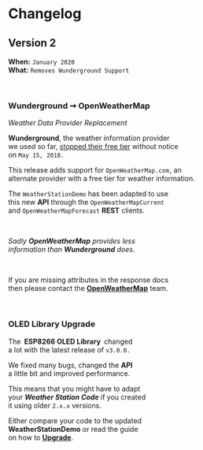 
# Changelog

## Version 2

**When:** `January 2020` <br>
**What:** `Removes Wunderground Support`

<br>

### Wunderground ➞ OpenWeatherMap

*Weather Data Provider Replacement*


**Wunderground**, the weather information provider <br>
we used so far, [stopped their free tier][No Free] without notice <br>
on `May 15, 2018` .

This release adds support for `OpenWeatherMap.com` , an <br>
alternate provider with a free tier for weather information.

The `WeatherStationDemo` has been adapted to use <br>
this new **API** through the `OpenWeatherMapCurrent` <br>
and `OpenWeatherMapForecast` **REST** clients.

<br>

*Sadly **OpenWeatherMap** provides less* <br>
*information than **Wunderground** does.*

<br>

If you are missing attributes in the response docs <br>
then please contact the **[OpenWeatherMap]** team.

<br>

### OLED Library Upgrade

The **ESP8266 OLED Library** changed <br>
a lot with the latest release of `v3.0.0` .

We fixed many bugs, changed the **API** <br>
a little bit and improved performance.

This means that you might have to adapt <br>
your ***Weather Station Code*** if you created <br>
it using older `2.x.x` versions.

Either compare your code to the updated <br>
**WeatherStationDemo** or read the guide <br>
on how to **[Upgrade]**.


<!----------------------------------------------------------------------------->

[Upgrade]: https://github.com/ThingPulse/esp8266-oled-ssd1306/blob/master/UPGRADE-3.0.md
[OpenWeatherMap]:    https://openweathermap.desk.com/customer/portal/emails/new
[No Free]:           https://thingpulse.com/weather-underground-no-longer-providing-free-api-keys/